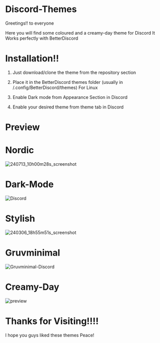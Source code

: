 # Discord-Themes
Greetings!! to everyone

Here you will find some coloured and a creamy-day theme for Discord
It Works perfectly with BetterDiscord

# Installation!!
1. Just download/clone the theme from the repository section

2. Place it in the BetterDiscord themes folder
(usually in /.config/BetterDiscord/themes) For Linux
3. Enable Dark mode from Appearance Section in Discord 

4. Enable your desired theme from theme tab in Discord 
# Preview

# Nordic
![240713_10h00m28s_screenshot](https://github.com/user-attachments/assets/46fe9bf1-911f-472a-8acd-3c41d551be21)

# Dark-Mode
![Discord](https://github.com/MrVivekRajan/Discord-Themes/assets/85994908/f31a344c-a53a-4603-99bc-71a8ffcceb8f)

# Stylish
![240306_18h55m51s_screenshot](https://github.com/MrVivekRajan/Discord-Themes/assets/85994908/a2f1ca51-b44f-45ba-9b17-44f6e4a26a07)

# Gruvminimal
![Gruvminimal-Discord](https://github.com/MrVivekRajan/Discord-Themes/assets/85994908/c049ce4b-8f10-46da-81f9-cf6aac7bc8d9)

# Creamy-Day
![preview](https://github.com/developer-vivek/Creamy-Day/assets/85994908/d692b914-bb9e-42f8-8af4-a22fe6d0107e)

# Thanks for Visiting!!!!
I hope you guys liked these themes
Peace!
